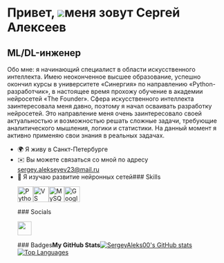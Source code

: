 Привет, ![](https://user-images.githubusercontent.com/18350557/176309783-0785949b-9127-417c-8b55-ab5a4333674e.gif)меня зовут Сергей Алексеев
============================================================================================================================================

ML/DL-инженер
-------------

Обо мне: я начинающий специалист в области искусственного интеллекта. Имею неоконченное высшее образование, успешно окончил курсы в университете «Синергия» по направлению «Python-разработчик», в настоящее время прохожу обучение в академии нейросетей «The Founder». Сфера искусственного интеллекта заинтересовала меня давно, поэтому я начал осваивать разработку нейросетей. Это направление меня очень заинтересовало своей актуальностью и возможностью решать сложные задачи, требующие аналитического мышления, логики и статистики. На данный момент я активно применяю свои знания в реальных задачах.

*   🌍 Я живу в Санкт-Петербурге
*   ✉️ Вы можете связаться со мной по адресу [sergey.alekseyev23@mail.ru](mailto:sergey.alekseyev23@mail.ru)
*   🧠 Я изучаю развитие нейронных сетей### Skills  <p align="left"> <a href="https://www.python.org/" target="_blank" rel="noreferrer"><img src="https://raw.githubusercontent.com/danielcranney/readme-generator/main/public/icons/skills/python-colored.svg" width="36" height="36" alt="Python" /></a><a href="https://code.visualstudio.com/" target="_blank" rel="noreferrer"><img src="https://raw.githubusercontent.com/danielcranney/readme-generator/main/public/icons/skills/visualstudiocode.svg" width="36" height="36" alt="VS Code" /></a><a href="https://www.mysql.com/" target="_blank" rel="noreferrer"><img src="https://raw.githubusercontent.com/danielcranney/readme-generator/main/public/icons/skills/mysql-colored.svg" width="36" height="36" alt="MySQL" /></a><a href="https://cloud.google.com/" target="_blank" rel="noreferrer"><img src="https://raw.githubusercontent.com/danielcranney/readme-generator/main/public/icons/skills/googlecloud-colored.svg" width="36" height="36" alt="Google Cloud" /></a>  </p>    ### Socials      <p align="left">  <a href="https://www.github.com/SergeyAleks00" target="_blank" rel="noreferrer">  <picture>  <source media="(prefers-color-scheme: dark)" srcset="https://raw.githubusercontent.com/danielcranney/readme-generator/main/public/icons/socials/github-dark.svg" />  <source media="(prefers-color-scheme: light)" srcset="https://raw.githubusercontent.com/danielcranney/readme-generator/main/public/icons/socials/github.svg" />  <img src="https://raw.githubusercontent.com/danielcranney/readme-generator/main/public/icons/socials/github.svg" width="32" height="32" />  </picture>  </a></p>### Badges<b>My GitHub Stats</b><a  href="http://www.github.com/SergeyAleks00"><img src="https://github-readme-stats.vercel.app/api?username=SergeyAleks00&show_icons=true&hide=&count_private=true&title_color=6366f1&text_color=ffffff&icon_color=0891b2&bg_color=1c1917&hide_border=true&show_icons=true" alt="SergeyAleks00's GitHub stats" /></a><a href="https://github.com/SergeyAleks00" align="left"><img src="https://github-readme-stats.vercel.app/api/top-langs/?username=SergeyAleks00&langs_count=10&title_color=6366f1&text_color=ffffff&icon_color=0891b2&bg_color=1c1917&hide_border=true&locale=en&custom_title=Top%20%Languages" alt="Top Languages" /></a>
